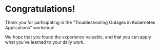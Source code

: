 # Congratulations!

Thank you for participating in the "Troubleshooting Outages in Kubernetes Applications" workshop!

We hope that you found the experience valuable, and that you can apply what you've learned to your daily work.
